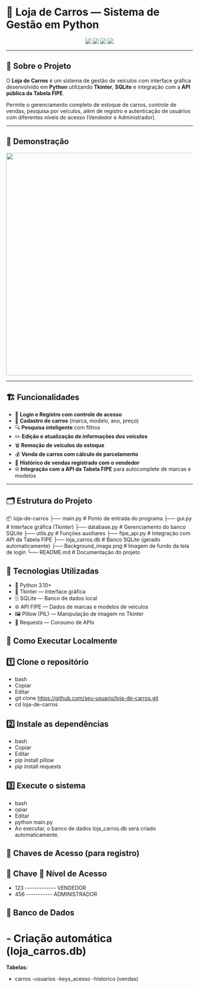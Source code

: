 # 🚗 Loja de Carros — Sistema de Gestão em Python

<p align="center">
  <img src="https://img.shields.io/badge/Python-3.10+-blue?style=for-the-badge&logo=python" />
  <img src="https://img.shields.io/badge/Tkinter-GUI-lightgrey?style=for-the-badge" />
  <img src="https://img.shields.io/badge/SQLite-Database-003B57?style=for-the-badge&logo=sqlite" />
  <img src="https://img.shields.io/badge/API-FIPE-blueviolet?style=for-the-badge" />
</p>

---

## 🎯 **Sobre o Projeto**

O **Loja de Carros** é um sistema de gestão de veículos com interface gráfica desenvolvido em **Python** utilizando **Tkinter**, **SQLite** e integração com a **API pública da Tabela FIPE**.

Permite o gerenciamento completo de estoque de carros, controle de vendas, pesquisa por veículos, além de registro e autenticação de usuários com diferentes níveis de acesso (Vendedor e Administrador).

---

## 📸 **Demonstração**

<p align="center">
  <img src="https://user-images.githubusercontent.com/yourimage.png" width="600"/>
</p>

---

## 🏗️ **Funcionalidades**

- 🔑 **Login e Registro com controle de acesso**
- 🚗 **Cadastro de carros** (marca, modelo, ano, preço)
- 🔍 **Pesquisa inteligente** com filtros
- ✏️ **Edição e atualização de informações dos veículos**
- 🗑️ **Remoção de veículos do estoque**
- 💰 **Venda de carros com cálculo de parcelamento**
- 📜 **Histórico de vendas registrado com o vendedor**
- 🌐 **Integração com a API da Tabela FIPE** para autocomplete de marcas e modelos

---

## 🗂️ **Estrutura do Projeto**


📦 loja-de-carros
├── main.py               # Ponto de entrada do programa
├── gui.py                # Interface gráfica (Tkinter)
├── database.py           # Gerenciamento do banco SQLite
├── utils.py              # Funções auxiliares
├── fipe_api.py           # Integração com API da Tabela FIPE
├── loja_carros.db        # Banco SQLite (gerado automaticamente)
├── Background_image.png  # Imagem de fundo da tela de login
└── README.md             # Documentação do projeto


## 🔧 **Tecnologias Utilizadas**

- 🐍 Python 3.10+
- 🎨 Tkinter — Interface gráfica
- 🗄️ SQLite — Banco de dados local
- 🌐 API FIPE — Dados de marcas e modelos de veículos
- 🖼️ Pillow (PIL) — Manipulação de imagem no Tkinter
- 🔗 Requests — Consumo de APIs


## 🚀 **Como Executar Localmente** 

## 1️⃣ **Clone o repositório**
- bash
- Copiar
- Editar
- git clone https://github.com/seu-usuario/loja-de-carros.git
- cd loja-de-carros
 
## 2️⃣ **Instale as dependências**
- bash
- Copiar
- Editar
- pip install pillow
- pip install requests

## 3️⃣ **Execute o sistema**
- bash
- opiar
- Editar
- python main.py
- Ao executar, o banco de dados loja_carros.db será criado automaticamente.

## 🔑 **Chaves de Acesso (para registro)**
## 🔑 **Chave	🔐 Nível de Acesso**
- 123  -------------  VENDEDOR
- 456  -----------  ADMINISTRADOR

## 🏦 **Banco de Dados**

# - Criação automática (loja_carros.db)
**Tabelas:**
- carros
-usuarios
-keys_acesso
-historico (vendas)

```plaintext
